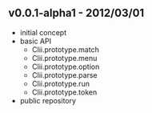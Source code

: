 ## v0.0.1-alpha1 - 2012/03/01

* initial concept
* basic API
  * Clii.prototype.match
  * Clii.prototype.menu
  * Clii.prototype.option
  * Clii.prototype.parse
  * Clii.prototype.run
  * Clii.prototype.token
* public repository

